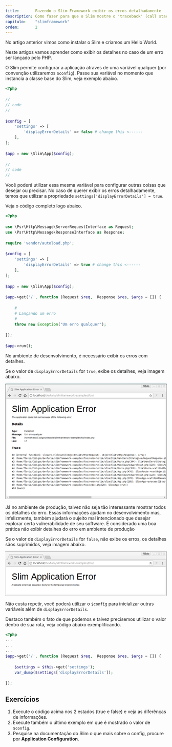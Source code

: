 ```yaml
---
title:       Fazendo o Slim Framework exibir os erros detalhadamente
description: Como fazer para que o Slim mostre o 'traceback' (call stack) do erro !!!
capitulo:    "slimframework"
ordem:       2
---
```


No artigo anterior vimos como instalar o Slim e criamos um Hello World.

Neste artigos vamos aprender como exibir os detalhes no caso de um erro ser lançado pelo PHP.

O Slim permite configurar a aplicação atraves de uma variável qualquer (por convenção utilizaremos `$config`). Passe
sua variável no momento que instancia a classe base do Slim, veja exemplo abaixo.

```php
<?php

//
// code
//

$config = [
    'settings' => [
        'displayErrorDetails' => false # change this <------
    ],
];

$app = new \Slim\App($config);

//
// code
//
```

Você poderá utilizar essa mesma variável para configurar outras coisas que desejar ou precisar. No caso de querer exibir
os erros detalhadamente, temos que utilizar a propriedade `settings['displayErrorDetails'] = true`. 

Veja o código completo logo abaixo.

```php
<?php

use \Psr\Http\Message\ServerRequestInterface as Request;
use \Psr\Http\Message\ResponseInterface as Response;

require 'vendor/autoload.php';

$config = [
    'settings' => [
        'displayErrorDetails' => true # change this <------
    ],
];

$app = new \Slim\App($config);

$app->get('/', function (Request $req,  Response $res, $args = []) {

    #
    # Lançando um erro
    #
    throw new Exception("Um erro qualquer");

});

$app->run();
```


No ambiente de desenvolvimento, é necessário exibir os erros com detalhes.

Se o valor de `displayErrorDetails` for `true`, exibe os detalhes, veja imagem abaixo.

![](slim-error-displayed.png)

Já no ambiente de produção, talvez não seja tão interessante mostrar todos os detalhes do erro. Essas informações ajudam
no desenvolvimento mas, infelizmente, também ajudará o sujeito mal intencionado que desejar explorar certa vulnerabilidade
de seu software. É considerado uma boa prática não exibir detalhes do erro em ambiente de produção

Se o valor de `displayErrorDetails` for `false`, não exibe os erros, os detalhes sãos suprimidos, veja imagem abaixo.

![](slim-error-notdisplayed.png)

Não custa repetir, você poderá utilizar o `$config` para inicializar outras variáveis além de `displayErrorDetails`.

Destaco também o fato de que podemos e talvez precisemos utilizar o valor dentro de sua rota, veja código abaixo 
exemplificando.

```php
<?php
...
...
...
$app->get('/', function (Request $req,  Response $res, $args = []) {

    $settings = $this->get('settings');
    var_dump($settings['displayErrorDetails']);

});
```


## Exercícios

1. Execute o código acima nos 2 estados (true e false) e veja as diferênças de informações.
2. Execute também o último exemplo em que é mostrado o valor de `$config`.
3. Pesquise na documentação do Slim o que mais sobre o config, procure por __Application Configuration__.



